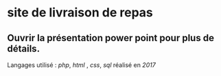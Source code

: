 

# site de livraison de repas
	
## Ouvrir la présentation power point pour plus de détails.
   Langages utilisé : _php_, _html_ , _css_, _sql_
   réalisé en _2017_

